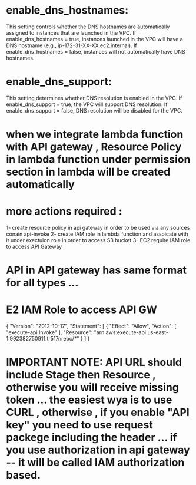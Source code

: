 # enable_dns_hostnames:
This setting controls whether the DNS hostnames are automatically assigned to instances that are launched in the VPC.
If enable_dns_hostnames = true, instances launched in the VPC will have a DNS hostname (e.g., ip-172-31-XX-XX.ec2.internal).
If enable_dns_hostnames = false, instances will not automatically have DNS hostnames.
# enable_dns_support:
This setting determines whether DNS resolution is enabled in the VPC.
If enable_dns_support = true, the VPC will support DNS resolution.
If enable_dns_support = false, DNS resolution will be disabled for the VPC.
# when we integrate lambda function with API gateway ,  Resource Policy in lambda function under permission section in lambda will be created automatically 

#  more actions required :
 1-  create resource policy in api gateway  in order to be used via any sources  conain api-invoke
 2-  create IAM role in lambda function and assoicate with it under exectuion role in order to access S3 bucket
 3- EC2 require IAM role to access API Gateway
 
 # API in API gateway  has same format for all types ...
 
# E2 IAM Role to access API GW

{
    "Version": "2012-10-17",
    "Statement": [
        {
            "Effect": "Allow",
            "Action": [
                "execute-api:Invoke"
            ],
            "Resource": "arn:aws:execute-api:us-east-1:992382750911:tr517nrebc/*"
        }
    ]
}

# IMPORTANT NOTE:  API URL should include Stage then Resource , otherwise you will receive missing token ... the easiest wya is to use CURL  , otherwise , if you enable "API key" you need to use request packege including the header ... if you use authorization in api gateway -- it will be called IAM authorization based.
